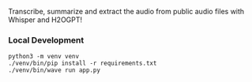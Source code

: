 Transcribe, summarize and extract the audio from public audio files with Whisper and H2OGPT!

### Local Development
```
python3 -m venv venv
./venv/bin/pip install -r requirements.txt
./venv/bin/wave run app.py
```